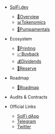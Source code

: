 - [SolFi.dev](https://SolFi.dev)
    - [<span>📖</span>Overview](solfi.md)
    - [<span>📊</span>Tokenomics](tokenomics.md)
    - [<span>🦾</span>Pumpamentals](pumpamentals.md)   

- Ecosystem
    - [<span>💸</span>Printing](printing.md)
    - [<span>📈</span>Buyback](buyback.md)
    - [<span>💰</span>Dividends](dividends.md)
    - [<span>🏦</span>Reserve](reserve.md)

- Roadmap
    - [<span>🚀</span>Roadmap](roadmap.md)

- Audits &amp; Contracts

- Official Links
    - [SolFi dApp](https://solfi.io)
    - [Telegram](https://t.me/sol_fi_io)
    - [Twitter](https://google.com)